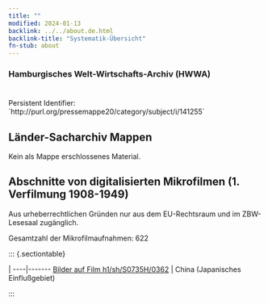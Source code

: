 ```yaml
---
title: ""
modified: 2024-01-13
backlink: ../../about.de.html
backlink-title: "Systematik-Übersicht"
fn-stub: about
---
```


### Hamburgisches Welt-Wirtschafts-Archiv (HWWA)

# 

<div class="hint">Persistent Identifier: `http://purl.org/pressemappe20/category/subject/i/141255`</div>







## Länder-Sacharchiv Mappen





Kein als Mappe erschlossenes Material.



<a id="filmsections" />

## Abschnitte von digitalisierten Mikrofilmen (1. Verfilmung 1908-1949)

<p>Aus urheberrechtlichen Gründen nur aus dem EU-Rechtsraum und im ZBW-Lesesaal zugänglich.</p>


<p>Gesamtzahl der Mikrofilmaufnahmen: 622</p>





::: {.sectiontable}

 | 
----|-------
<a class="btn" href="https://pm20.zbw.eu/film/h1/sh/S0735H/0362" rel="nofollow">Bilder auf Film h1/sh/S0735H/0362</a> | China (Japanisches Einflußgebiet)


:::
















